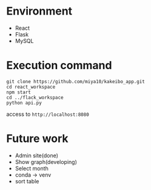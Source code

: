 # Environment
- React
- Flask
- MySQL

# Execution command
```
git clone https://github.com/miya10/kakeibo_app.git
cd react_workspace
npm start
cd ../flack_workspace
python api.py
```
access to `http://localhost:8080`

# Future work
- Admin site(done)
- Show graph(developing)
- Select month
- conda -> venv
- sort table
